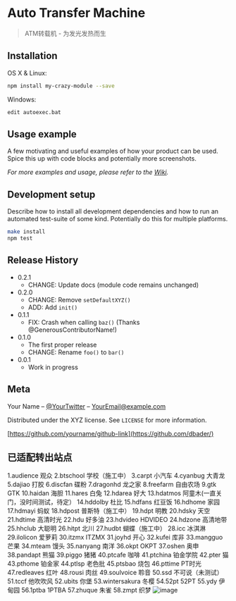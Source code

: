# Auto Transfer Machine
> ATM转载机 - 为发光发热而生

## Installation

OS X & Linux:

```sh
npm install my-crazy-module --save
```

Windows:

```sh
edit autoexec.bat
```

## Usage example

A few motivating and useful examples of how your product can be used. Spice this up with code blocks and potentially more screenshots.

_For more examples and usage, please refer to the [Wiki][wiki]._

## Development setup

Describe how to install all development dependencies and how to run an automated test-suite of some kind. Potentially do this for multiple platforms.

```sh
make install
npm test
```

## Release History

* 0.2.1
    * CHANGE: Update docs (module code remains unchanged)
* 0.2.0
    * CHANGE: Remove `setDefaultXYZ()`
    * ADD: Add `init()`
* 0.1.1
    * FIX: Crash when calling `baz()` (Thanks @GenerousContributorName!)
* 0.1.0
    * The first proper release
    * CHANGE: Rename `foo()` to `bar()`
* 0.0.1
    * Work in progress

## Meta

Your Name – [@YourTwitter](https://twitter.com/dbader_org) – YourEmail@example.com

Distributed under the XYZ license. See ``LICENSE`` for more information.

[https://github.com/yourname/github-link](https://github.com/dbader/)

## 已适配转出站点
1.audience 观众
2.btschool 学校（施工中）
3.carpt 小汽车
4.cyanbug 大青龙
5.dajiao 打胶
6.discfan 碟粉
7.dragonhd 龙之家
8.freefarm 自由农场
9.gtk GTK
10.haidan 海胆
11.hares 白兔
12.hdarea 好大
13.hdatmos 阿童木(一直关门，没时间测试，待定）
14.hddolby 杜比
15.hdfans 红豆饭
16.hdhome 家园
17.hdmayi 蚂蚁
18.hdpost 普斯特（施工中）
19.hdpt 明教
20.hdsky 天空
21.hdtime 高清时光
22.hdu 好多油
23.hdvideo HDVIDEO
24.hdzone 高清地带
25.hhclub 大聪明
26.hitpt 北川
27.hudbt 蝴蝶（施工中）
28.icc 冰淇淋
29.ilolicon 爱萝莉
30.itzmx ITZMX
31.joyhd 开心
32.kufei 库非
33.mangguo 芒果
34.mteam 馒头
35.nanyang 南洋
36.okpt OKPT
37.oshen 奥申
38.pandapt 熊猫
39.piggo 猪猪
40.ptcafe 咖啡
41.ptchina 铂金学院
42.pter 猫
43.pthome 铂金家
44.ptlsp 老色批
45.ptsbao 烧包
46.pttime PT时光
47.redleaves 红叶
48.rousi 肉丝
49.soulvoice 聆音
50.ssd 不可说（未测试）
51.tccf 他吹吹风
52.ubits 你堡
53.wintersakura 冬樱
54.52pt 52PT
55.ydy 伊甸园
56.1ptba 1PTBA
57.zhuque 朱雀
58.zmpt 织梦
![image](https://github.com/Ethan930717/Auto-Transfer-Machine/assets/51702667/addf928c-018e-45af-851f-c44abf4090e2)


<!-- Markdown link & img dfn's -->
[npm-image]: https://img.shields.io/npm/v/datadog-metrics.svg?style=flat-square
[npm-url]: https://npmjs.org/package/datadog-metrics
[npm-downloads]: https://img.shields.io/npm/dm/datadog-metrics.svg?style=flat-square
[travis-image]: https://img.shields.io/travis/dbader/node-datadog-metrics/master.svg?style=flat-square
[travis-url]: https://travis-ci.org/dbader/node-datadog-metrics
[wiki]: https://github.com/yourname/yourproject/wiki
